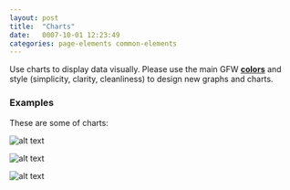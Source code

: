 ```yaml
---
layout: post
title:  "Charts"
date:   0007-10-01 12:23:49
categories: page-elements common-elements
---
```


Use charts to display data visually. Please use the main GFW **[colors][colors-link]** and style (simplicity, clarity, cleanliness) to design new graphs and charts.

### Examples

These are some of charts:

![alt text][doughnut-chart]

![alt text][line-graph]

![alt text][bar-chart]


[colors-link]: /gfw-style-guides/brand-guidelines/colors.html "colors"
[doughnut-chart]: /gfw-style-guides/images/posts/common-elements/charts/10-01-doughnut-chart.png "doughnut chart"
[line-graph]: /gfw-style-guides/images/posts/common-elements/charts/10-02-line-graph.png "line graph"
[bar-chart]: /gfw-style-guides/images/posts/common-elements/charts/10-03-bar-chart.png "bar chart"

